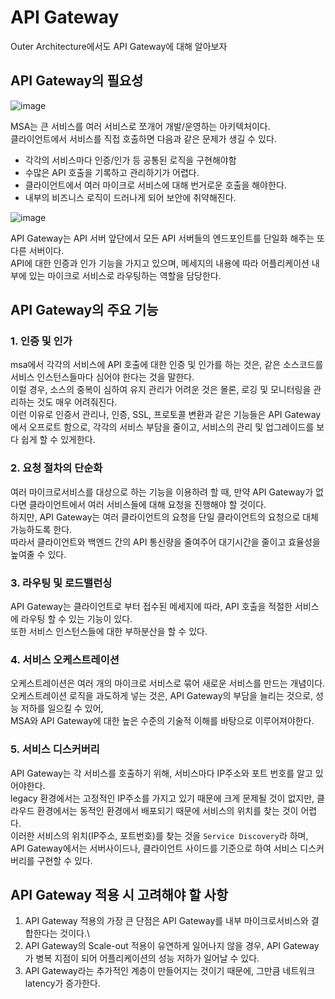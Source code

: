 # API Gateway
Outer Architecture에서도 API Gateway에 대해 알아보자

## API Gateway의 필요성
![image](https://user-images.githubusercontent.com/78198709/205235332-b0e24f49-9fb2-4946-bbe2-1d9ceed19cfb.png)

MSA는 큰 서비스를 여러 서비스로 쪼개어 개발/운영하는 아키텍처이다.\
클라이언트에서 서비스를 직접 호출하면 다음과 같은 문제가 생길 수 있다.
- 각각의 서비스마다 인증/인가 등 공통된 로직을 구현해야함
- 수많은 API 호출을 기록하고 관리하기가 어렵다.
- 클라이언트에서 여러 마이크로 서비스에 대해 번거로운 호출을 해야한다.
- 내부의 비즈니스 로직이 드러나게 되어 보안에 취약해진다.

![image](https://user-images.githubusercontent.com/78198709/205235710-7f1134e3-5d16-429b-b3c6-3d59fd62b1e7.png)

API Gateway는 API 서버 앞단에서 모든 API 서버들의 엔드포인트를 단일화 해주는 또 다른 서버이다.\
API에 대한 인증과 인가 기능을 가지고 있으며, 메세지의 내용에 따라
어플리케이션 내부에 있는 마이크로 서비스로 라우팅하는 역할을 담당한다.

## API Gateway의 주요 기능
### 1. 인증 및 인가
msa에서 각각의 서비스에 API 호출에 대한 인증 및 인가를 하는 것은, 같은 소스코드를 서비스 인스턴스들마다 심어야 한다는 것을 말한다.\
이럴 경우, 소스의 중복이 심하여 유지 관리가 어려운 것은 몰론, 로깅 및 모니터링을 관리하는 것도 매우 어려줘진다.\
이런 이유로 인증서 관리나, 인증, SSL, 프로토콜 변환과 같은 기능들은 API Gateway에서 오프로트 함으로,
각각의 서비스 부담을 줄이고, 서비스의 관리 및 업그레이드를 보다 쉽게 할 수 있게한다.

### 2. 요청 절차의 단순화
여러 마이크로서비스를 대상으로 하는 기능을 이용하려 할 때, 만약 API Gateway가 없다면
클라이언트에서 여러 서비스들에 대해 요청을 진행해야 할 것이다.\
하지만, API Gateway는 여러 클라이언트의 요청을 단일 클라이언트의 요청으로 대체 가능하도록 한다.\
따라서 클라이언트와 백엔드 간의 API 통신량을 줄여주어 대기시간을 줄이고 효율성을 높여줄 수 있다.

### 3. 라우팅 및 로드밸런싱
API Gateway는 클라이언트로 부터 접수된 메세지에 따라, API 호출을 적절한 서비스에 라우팅 할 수 있는 기능이 있다.\
또한 서비스 인스턴스들에 대한 부하분산을 할 수 있다.

### 4. 서비스 오케스트레이션
오케스트레이션은 여러 개의 마이크로 서비스로 묶어 새로운 서비스를 만드는 개념이다.\
오케스트레이션 로직을 과도하게 넣는 것은, API Gateway의 부담을 늘리는 것으로, 성능 저하를 일으킬 수 있어,\
MSA와 API Gateway에 대한 높은 수준의 기술적 이해를 바탕으로 이루어져야한다.

### 5. 서비스 디스커버리
API Gateway는 각 서비스를 호출하기 위해, 서비스마다 IP주소와 포트 번호를 알고 있어야한다.\
legacy 환경에서는 고정적인 IP주소를 가지고 있기 때문에 크게 문제될 것이 없지만, 클라우드 환경에서는 동적인 환경에서 배포되기 때문에 서비스의 위치를 찾는 것이 어렵다.\
이러한 서비스의 위치(IP주소, 포트번호)를 찾는 것을 `Service Discovery`라 하며,\
API Gateway에서는 서버사이드나, 클라이언트 사이드를 기준으로 하여 서비스 디스커버리를 구현할 수 있다.

## API Gateway 적용 시 고려해야 할 사항
1. API Gateway 적용의 가장 큰 단점은 API Gateway를 내부 마이크로서비스와 결합한다는 것이다.\
2. API Gateway의 Scale-out 적용이 유연하게 일어나지 않을 경우, API Gateway가 병복 지점이 되어 어플리케이션의 성능 저하가 일어날 수 있다.
3. API Gateway라는 추가적인 계층이 만들어지는 것이기 때문에, 그만큼 네트워크 latency가 증가한다.
